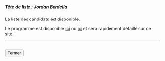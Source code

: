 ##### Tête de liste : Jordan Bardella

La liste des candidats est [disponible](https://rn-europeennes.fr/nos-candidats/).

Le programme est disponible [ici](pdf/programme_rn.pdf) ou [ici](https://rn-europeennes.fr/projet/) et sera rapidement détaillé sur ce site.

<hr>
<h2><button class="btn btn-default btn-sm" onclick="rnclose()">Fermer</button></h2>